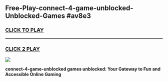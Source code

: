 
## Free-Play-connect-4-game-unblocked-Unblocked-Games #av8e3
<h3>
<a href="https://news.freeplayer.one?title=connect-4-game-unblocked&ref=8M">CLICK TO PLAY</a></h3>
<hr>

<h3>
<a href="https://news.freeplayer.one?title=connect-4-game-unblocked&ref=8M">CLICK 2 PLAY</a>
  
</h3>

<a href="https://news.freeplayer.one?title=connect-4-game-unblocked&ref=8M"><img src="https://clearcache.store/games.png"></a>


**connect-4-game-unblocked games unblocked: Your Gateway to Fun and Accessible Online Gaming**
